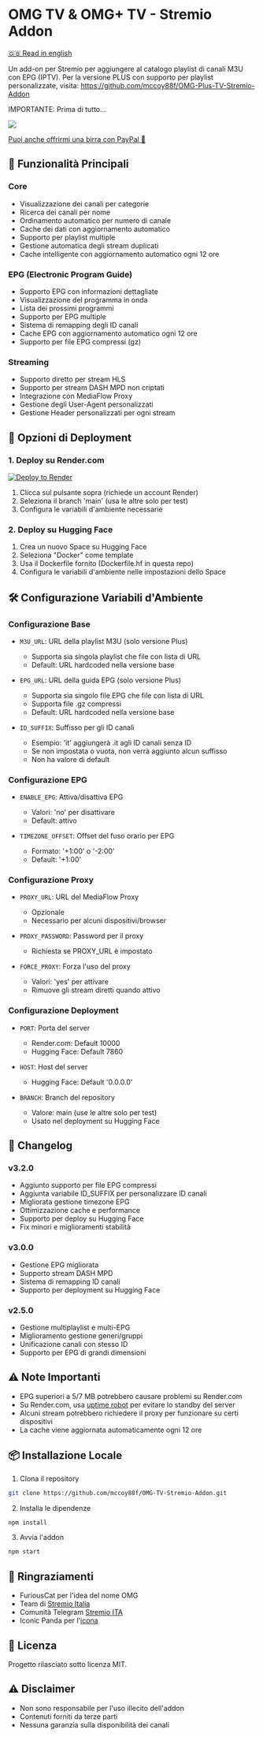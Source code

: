 # OMG TV & OMG+ TV - Stremio Addon

[🇬🇧 Read in english](readme.md)

Un add-on per Stremio per aggiungere al catalogo playlist di canali M3U con EPG (IPTV).
Per la versione PLUS con supporto per playlist personalizzate, visita: https://github.com/mccoy88f/OMG-Plus-TV-Stremio-Addon

IMPORTANTE: Prima di tutto...

<a href="https://www.buymeacoffee.com/mccoy88f"><img src="https://img.buymeacoffee.com/button-api/?text=Offrimi una birra&emoji=🍺&slug=mccoy88f&button_colour=FFDD00&font_colour=000000&font_family=Bree&outline_colour=000000&coffee_colour=ffffff" /></a>

[Puoi anche offrirmi una birra con PayPal 🍻](https://paypal.me/mccoy88f?country.x=IT&locale.x=it_IT)

## 🌟 Funzionalità Principali

### Core
- Visualizzazione dei canali per categorie
- Ricerca dei canali per nome
- Ordinamento automatico per numero di canale
- Cache dei dati con aggiornamento automatico
- Supporto per playlist multiple
- Gestione automatica degli stream duplicati
- Cache intelligente con aggiornamento automatico ogni 12 ore

### EPG (Electronic Program Guide)
- Supporto EPG con informazioni dettagliate
- Visualizzazione del programma in onda
- Lista dei prossimi programmi
- Supporto per EPG multiple
- Sistema di remapping degli ID canali
- Cache EPG con aggiornamento automatico ogni 12 ore
- Supporto per file EPG compressi (gz)

### Streaming
- Supporto diretto per stream HLS
- Supporto per stream DASH MPD non criptati
- Integrazione con MediaFlow Proxy
- Gestione degli User-Agent personalizzati
- Gestione Header personalizzati per ogni stream

## 🚀 Opzioni di Deployment

### 1. Deploy su Render.com
[![Deploy to Render](https://render.com/images/deploy-to-render-button.svg)](https://render.com/deploy?repo=https://github.com/mccoy88f/OMG-plus-TV-Stremio-Addon)

1. Clicca sul pulsante sopra (richiede un account Render)
2. Seleziona il branch 'main' (usa le altre solo per test)
3. Configura le variabili d'ambiente necessarie

### 2. Deploy su Hugging Face
1. Crea un nuovo Space su Hugging Face
2. Seleziona "Docker" come template
3. Usa il Dockerfile fornito (Dockerfile.hf in questa repo)
4. Configura le variabili d'ambiente nelle impostazioni dello Space

## 🛠️ Configurazione Variabili d'Ambiente

### Configurazione Base
- `M3U_URL`: URL della playlist M3U (solo versione Plus)
  - Supporta sia singola playlist che file con lista di URL
  - Default: URL hardcoded nella versione base
  
- `EPG_URL`: URL della guida EPG (solo versione Plus)
  - Supporta sia singolo file EPG che file con lista di URL
  - Supporta file .gz compressi
  - Default: URL hardcoded nella versione base

- `ID_SUFFIX`: Suffisso per gli ID canali
  - Esempio: 'it' aggiungerà .it agli ID canali senza ID
  - Se non impostata o vuota, non verrà aggiunto alcun suffisso
  - Non ha valore di default

### Configurazione EPG
- `ENABLE_EPG`: Attiva/disattiva EPG 
  - Valori: 'no' per disattivare
  - Default: attivo
  
- `TIMEZONE_OFFSET`: Offset del fuso orario per EPG
  - Formato: '+1:00' o '-2:00'
  - Default: '+1:00'

### Configurazione Proxy
- `PROXY_URL`: URL del MediaFlow Proxy
  - Opzionale
  - Necessario per alcuni dispositivi/browser

- `PROXY_PASSWORD`: Password per il proxy
  - Richiesta se PROXY_URL è impostato

- `FORCE_PROXY`: Forza l'uso del proxy
  - Valori: 'yes' per attivare
  - Rimuove gli stream diretti quando attivo

### Configurazione Deployment
- `PORT`: Porta del server
  - Render.com: Default 10000
  - Hugging Face: Default 7860
  
- `HOST`: Host del server
  - Hugging Face: Default '0.0.0.0'

- `BRANCH`: Branch del repository
  - Valore: main (use le altre solo per test)
  - Usato nel deployment su Hugging Face

## 🔄 Changelog

### v3.2.0
- Aggiunto supporto per file EPG compressi
- Aggiunta variabile ID_SUFFIX per personalizzare ID canali
- Migliorata gestione timezone EPG
- Ottimizzazione cache e performance
- Supporto per deploy su Hugging Face
- Fix minori e miglioramenti stabilità

### v3.0.0
- Gestione EPG migliorata
- Supporto stream DASH MPD
- Sistema di remapping ID canali
- Supporto per deployment su Hugging Face

### v2.5.0
- Gestione multiplaylist e multi-EPG
- Miglioramento gestione generi/gruppi
- Unificazione canali con stesso ID
- Supporto per EPG di grandi dimensioni

## ⚠️ Note Importanti
- EPG superiori a 5/7 MB potrebbero causare problemi su Render.com
- Su Render.com, usa [uptime robot](https://uptimerobot.com/) per evitare lo standby del server
- Alcuni stream potrebbero richiedere il proxy per funzionare su certi dispositivi
- La cache viene aggiornata automaticamente ogni 12 ore

## 📦 Installazione Locale

1. Clona il repository
```bash
git clone https://github.com/mccoy88f/OMG-TV-Stremio-Addon.git
```

2. Installa le dipendenze
```bash
npm install
```

3. Avvia l'addon
```bash
npm start
```

## 👏 Ringraziamenti
- FuriousCat per l'idea del nome OMG
- Team di [Stremio Italia](https://www.reddit.com/r/Stremio_Italia/)
- Comunità Telegram [Stremio ITA](https://t.me/Stremio_ITA)
- Iconic Panda per l'[icona](https://www.flaticon.com/free-icon/tv_18223703?term=tv&page=1&position=2&origin=tag&related_id=18223703)

## 📜 Licenza
Progetto rilasciato sotto licenza MIT.

## ⚠️ Disclaimer
- Non sono responsabile per l'uso illecito dell'addon
- Contenuti forniti da terze parti
- Nessuna garanzia sulla disponibilità dei canali
